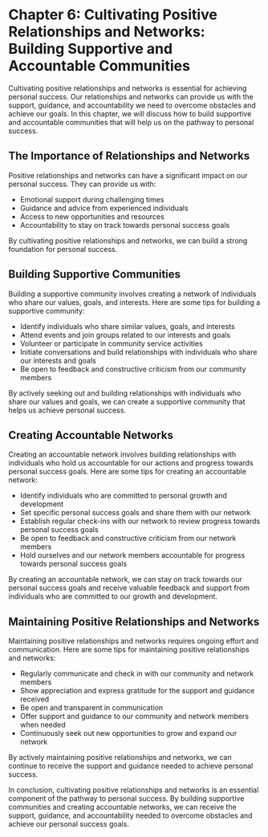 Chapter 6: Cultivating Positive Relationships and Networks: Building Supportive and Accountable Communities
===========================================================================================================

Cultivating positive relationships and networks is essential for achieving personal success. Our relationships and networks can provide us with the support, guidance, and accountability we need to overcome obstacles and achieve our goals. In this chapter, we will discuss how to build supportive and accountable communities that will help us on the pathway to personal success.

The Importance of Relationships and Networks
--------------------------------------------

Positive relationships and networks can have a significant impact on our personal success. They can provide us with:

* Emotional support during challenging times
* Guidance and advice from experienced individuals
* Access to new opportunities and resources
* Accountability to stay on track towards personal success goals

By cultivating positive relationships and networks, we can build a strong foundation for personal success.

Building Supportive Communities
-------------------------------

Building a supportive community involves creating a network of individuals who share our values, goals, and interests. Here are some tips for building a supportive community:

* Identify individuals who share similar values, goals, and interests
* Attend events and join groups related to our interests and goals
* Volunteer or participate in community service activities
* Initiate conversations and build relationships with individuals who share our interests and goals
* Be open to feedback and constructive criticism from our community members

By actively seeking out and building relationships with individuals who share our values and goals, we can create a supportive community that helps us achieve personal success.

Creating Accountable Networks
-----------------------------

Creating an accountable network involves building relationships with individuals who hold us accountable for our actions and progress towards personal success goals. Here are some tips for creating an accountable network:

* Identify individuals who are committed to personal growth and development
* Set specific personal success goals and share them with our network
* Establish regular check-ins with our network to review progress towards personal success goals
* Be open to feedback and constructive criticism from our network members
* Hold ourselves and our network members accountable for progress towards personal success goals

By creating an accountable network, we can stay on track towards our personal success goals and receive valuable feedback and support from individuals who are committed to our growth and development.

Maintaining Positive Relationships and Networks
-----------------------------------------------

Maintaining positive relationships and networks requires ongoing effort and communication. Here are some tips for maintaining positive relationships and networks:

* Regularly communicate and check in with our community and network members
* Show appreciation and express gratitude for the support and guidance received
* Be open and transparent in communication
* Offer support and guidance to our community and network members when needed
* Continuously seek out new opportunities to grow and expand our network

By actively maintaining positive relationships and networks, we can continue to receive the support and guidance needed to achieve personal success.

In conclusion, cultivating positive relationships and networks is an essential component of the pathway to personal success. By building supportive communities and creating accountable networks, we can receive the support, guidance, and accountability needed to overcome obstacles and achieve our personal success goals.
